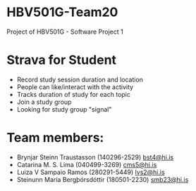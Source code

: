 # HBV501G-Team20
Project of HBV501G - Software Project 1

# Strava for Student
- Record study session duration and location
- People can like/interact with the activity
- Tracks duration of study for each topic
- Join a study group
- Looking for study group "signal"

# Team members:
- Brynjar Steinn Traustasson (140296-2529) bst4@hi.is
- Catarina M. S. Lima (040499-3269) cms5@hi.is
- Luiza V Sampaio Ramos (280291-5449) lvs2@hi.is
- Steinunn María Bergþórsdóttir (180501-2230) smb23@hi.is
